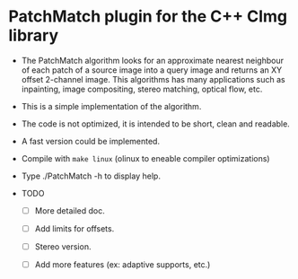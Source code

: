 # PatchMatch plugin for the C++ CImg library

- The PatchMatch algorithm looks for an approximate nearest neighbour of each patch of a source image into a query image and returns an XY offset 2-channel image. This algorithms has many applications such as inpainting, image compositing, stereo matching, optical flow, etc.
- This is a simple implementation of the algorithm.
- The code is not optimized, it is intended to be short, clean and readable.
- A fast version could be implemented.
- Compile with `make linux` (olinux to eneable compiler optimizations)
- Type ./PatchMatch -h to display help.

- TODO
  - [ ] More detailed doc.
  - [ ] Add limits for offsets.
  - [ ] Stereo version.
  - [ ] Add more features (ex: adaptive supports, etc.)

